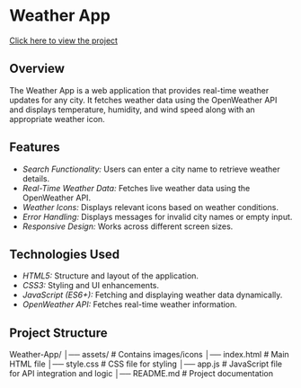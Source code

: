 # Weather App
[Click here to view the project](https://pushpraj7d.github.io/Weather-App/)


## Overview
The Weather App is a web application that provides real-time weather updates for any city. It fetches weather data using the OpenWeather API and displays temperature, humidity, and wind speed along with an appropriate weather icon.

## Features
- *Search Functionality:* Users can enter a city name to retrieve weather details.
- *Real-Time Weather Data:* Fetches live weather data using the OpenWeather API.
- *Weather Icons:* Displays relevant icons based on weather conditions.
- *Error Handling:* Displays messages for invalid city names or empty input.
- *Responsive Design:* Works across different screen sizes.

## Technologies Used
- *HTML5:* Structure and layout of the application.
- *CSS3:* Styling and UI enhancements.
- *JavaScript (ES6+):* Fetching and displaying weather data dynamically.
- *OpenWeather API:* Fetches real-time weather information.

## Project Structure

Weather-App/
│── assets/                 # Contains images/icons
│── index.html              # Main HTML file
│── style.css               # CSS file for styling
│── app.js                  # JavaScript file for API integration and logic
│── README.md               # Project documentation
